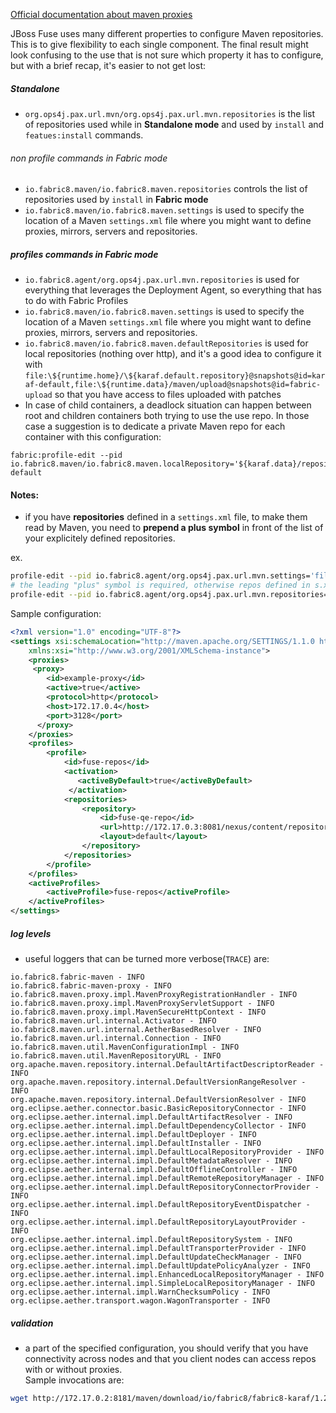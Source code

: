 [Official documentation about maven proxies](https://access.redhat.com/documentation/en-US/Red_Hat_JBoss_Fuse/6.2.1/html-single/Configuring_and_Running_JBoss_Fuse/index.html#FESBFabricMavenProxyConfig)

JBoss Fuse uses many different properties to configure Maven repositories. This is to give flexibility to each single component.  The final result might look confusing to the use that is not sure which property it has to configure, but with a brief recap, it's easier to not get lost:

##### Standalone
- `org.ops4j.pax.url.mvn/org.ops4j.pax.url.mvn.repositories` is the list of repositories used while in **Standalone mode** and used by `install` and `featues:install` commands.

###### non profile commands in Fabric mode
- `io.fabric8.maven/io.fabric8.maven.repositories` controls the list of repositories used by `install` in **Fabric mode**
- `io.fabric8.maven/io.fabric8.maven.settings` is used to specify the location of a Maven `settings.xml` file where you might want to define proxies, mirrors, servers and repositories.

##### profiles commands in Fabric mode
- `io.fabric8.agent/org.ops4j.pax.url.mvn.repositories` is used for everything that leverages the Deployment Agent, so everything that has to do with Fabric Profiles
- `io.fabric8.maven/io.fabric8.maven.settings` is used to specify the location of a Maven `settings.xml` file where you might want to define proxies, mirrors, servers and repositories.
- `io.fabric8.maven/io.fabric8.maven.defaultRepositories` is used for local repositories (nothing over http), and it's a good idea to configure it with `file:\${runtime.home}/\${karaf.default.repository}@snapshots@id=karaf-default,file:\${runtime.data}/maven/upload@snapshots@id=fabric-upload` so that you have access to files uploaded with patches
- In case of child containers, a deadlock situation can happen between root and children containers both trying to use the use repo. In those case a suggestion is to dedicate a private Maven repo for each container with this configuration:
```
fabric:profile-edit --pid io.fabric8.maven/io.fabric8.maven.localRepository='${karaf.data}/repository' default
```


#### Notes:

- if you have **repositories** defined in a `settings.xml` file, to make them read by Maven, you need to **prepend a plus symbol** in front of the list of your explicitely defined repositories.

ex.
```bash
profile-edit --pid io.fabric8.agent/org.ops4j.pax.url.mvn.settings='file:///opt/rh/s.xml' default
# the leading "plus" symbol is required, otherwise repos defined in s.xml won't be read
profile-edit --pid io.fabric8.agent/org.ops4j.pax.url.mvn.repositories='+http://repo1.maven.org/maven2@id=maven.central.repo'  default
```

Sample configuration:

```xml
<?xml version="1.0" encoding="UTF-8"?>
<settings xsi:schemaLocation="http://maven.apache.org/SETTINGS/1.1.0 http://maven.apache.org/xsd/settings-1.1.0.xsd" xmlns="http://maven.apache.org/SETTINGS/1.1.0"
    xmlns:xsi="http://www.w3.org/2001/XMLSchema-instance">
    <proxies>
     <proxy>
        <id>example-proxy</id>
        <active>true</active>
        <protocol>http</protocol>
        <host>172.17.0.4</host>
        <port>3128</port>
      </proxy>
    </proxies>
    <profiles>
        <profile>
            <id>fuse-repos</id>
            <activation>
               <activeByDefault>true</activeByDefault>
             </activation>
            <repositories>
                <repository>
                    <id>fuse-qe-repo</id>
                    <url>http://172.17.0.3:8081/nexus/content/repositories/releases</url>
                    <layout>default</layout>
                </repository>
            </repositories>
        </profile>
    </profiles>
    <activeProfiles>
        <activeProfile>fuse-repos</activeProfile>
    </activeProfiles>
</settings>
```

##### log levels
- useful loggers that can be turned more verbose(`TRACE`) are:
```
io.fabric8.fabric-maven - INFO
io.fabric8.fabric-maven-proxy - INFO
io.fabric8.maven.proxy.impl.MavenProxyRegistrationHandler - INFO
io.fabric8.maven.proxy.impl.MavenProxyServletSupport - INFO
io.fabric8.maven.proxy.impl.MavenSecureHttpContext - INFO
io.fabric8.maven.url.internal.Activator - INFO
io.fabric8.maven.url.internal.AetherBasedResolver - INFO
io.fabric8.maven.url.internal.Connection - INFO
io.fabric8.maven.util.MavenConfigurationImpl - INFO
io.fabric8.maven.util.MavenRepositoryURL - INFO
org.apache.maven.repository.internal.DefaultArtifactDescriptorReader - INFO
org.apache.maven.repository.internal.DefaultVersionRangeResolver - INFO
org.apache.maven.repository.internal.DefaultVersionResolver - INFO
org.eclipse.aether.connector.basic.BasicRepositoryConnector - INFO
org.eclipse.aether.internal.impl.DefaultArtifactResolver - INFO
org.eclipse.aether.internal.impl.DefaultDependencyCollector - INFO
org.eclipse.aether.internal.impl.DefaultDeployer - INFO
org.eclipse.aether.internal.impl.DefaultInstaller - INFO
org.eclipse.aether.internal.impl.DefaultLocalRepositoryProvider - INFO
org.eclipse.aether.internal.impl.DefaultMetadataResolver - INFO
org.eclipse.aether.internal.impl.DefaultOfflineController - INFO
org.eclipse.aether.internal.impl.DefaultRemoteRepositoryManager - INFO
org.eclipse.aether.internal.impl.DefaultRepositoryConnectorProvider - INFO
org.eclipse.aether.internal.impl.DefaultRepositoryEventDispatcher - INFO
org.eclipse.aether.internal.impl.DefaultRepositoryLayoutProvider - INFO
org.eclipse.aether.internal.impl.DefaultRepositorySystem - INFO
org.eclipse.aether.internal.impl.DefaultTransporterProvider - INFO
org.eclipse.aether.internal.impl.DefaultUpdateCheckManager - INFO
org.eclipse.aether.internal.impl.DefaultUpdatePolicyAnalyzer - INFO
org.eclipse.aether.internal.impl.EnhancedLocalRepositoryManager - INFO
org.eclipse.aether.internal.impl.SimpleLocalRepositoryManager - INFO
org.eclipse.aether.internal.impl.WarnChecksumPolicy - INFO
org.eclipse.aether.transport.wagon.WagonTransporter - INFO
```


##### validation
- a part of the specified configuration, you should verify that you have connectivity across nodes and that you client nodes can access repos with or without proxies.  
Sample invocations are:
```bash
wget http://172.17.0.2:8181/maven/download/io/fabric8/fabric8-karaf/1.2.0.redhat-621081/fabric8-karaf-1.2.0.redhat-621081.zip
```
